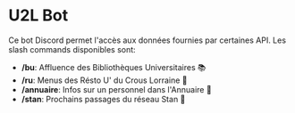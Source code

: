 # U2L Bot

Ce bot Discord permet l'accès aux données fournies par certaines API.
Les slash commands disponibles sont:
- **/bu**: Affluence des Bibliothèques Universitaires 📚
- **/ru**: Menus des Résto U' du Crous Lorraine 🍔
- **/annuaire**: Infos sur un personnel dans l'Annuaire 📖
- **/stan**: Prochains passages du réseau Stan 🚌
